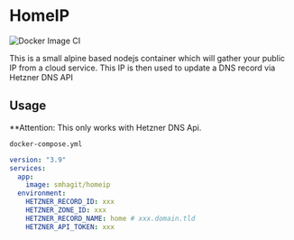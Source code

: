 # HomeIP

![Docker Image CI](https://github.com/smhagit/homeip/actions/workflows/docker-image.yml/badge.svg?branch=master)

This is a small alpine based nodejs container which will gather your public IP from a cloud service. This IP is then used to update a DNS record via Hetzner DNS API 


## Usage

**Attention: This only works with Hetzner DNS Api.

`docker-compose.yml`  
```yaml
version: "3.9"
services:
  app:
    image: smhagit/homeip
  environment:
    HETZNER_RECORD_ID: xxx
    HETZNER_ZONE_ID: xxx
    HETZNER_RECORD_NAME: home # xxx.domain.tld
    HETZNER_API_TOKEN: xxx
```
